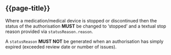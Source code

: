 ## {{page-title}}

Where a medication/medical device is stopped or discontinued then the status of the authorisation <strong>MUST</strong> be changed to ‘stopped’ and a textual stop reason provided via <code class="highlighter-rouge">statusReason.reason</code>.

A <code class="highlighter-rouge">statusReason</code> <strong>MUST NOT</strong> be generated when an authorisation has simply expired (exceeded review date or number of issues).